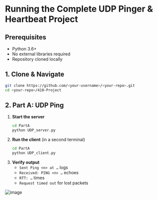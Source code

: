 # Running the Complete UDP Pinger & Heartbeat Project

## Prerequisites
- Python 3.6+
- No external libraries required
- Repository cloned locally

## 1. Clone & Navigate
~~~bash
git clone https://github.com/<your-username>/<your-repo>.git
cd <your-repo>/410-Project
~~~

## 2. Part A: UDP Ping

1. **Start the server**  
   ~~~bash
   cd PartA
   python UDP_server.py
   ~~~
2. **Run the client** (in a second terminal)  
   ~~~bash
   cd PartA
   python UDP_client.py
   ~~~
3. **Verify output**  
   - `Sent Ping <n> at …` logs  
   - `Received: PING <n> …` echoes  
   - `RTT: …` times  
   - `Request timed out` for lost packets

![image](https://github.com/user-attachments/assets/f2ee68f6-77ca-4087-add8-20dc3faf944a)

